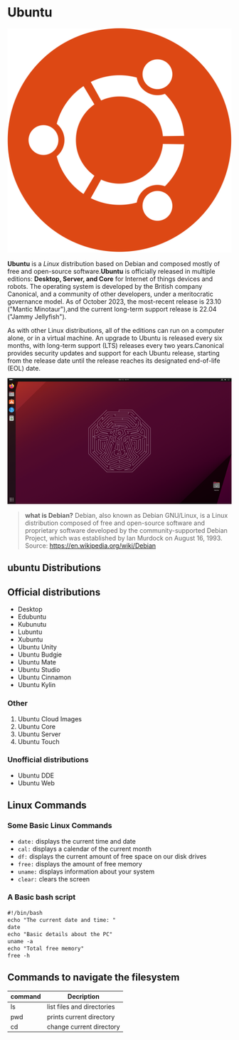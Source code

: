 # Ubuntu

![logo](UbuntuLpgo.png)

**Ubuntu** is a *Linux* distribution based on Debian and composed mostly of free and open-source software.**Ubuntu** is officially released in multiple editions: **Desktop, Server,  and Core**  for Internet of things devices and robots. The operating system is developed by the British company Canonical, and a community of other developers, under a meritocratic governance model. As of October 2023, the most-recent release is 23.10 ("Mantic Minotaur"),and the current long-term support release is 22.04 ("Jammy Jellyfish").

As with other Linux distributions, all of the editions can run on a computer alone, or in a virtual machine. An upgrade to Ubuntu is released every six months, with long-term support (LTS) releases every two years.Canonical provides security updates and support for each Ubuntu release, starting from the release date until the release reaches its designated end-of-life (EOL) date.

![desktop](UbuntuDesktop.png)

> **what is Debian?** Debian, also known as Debian GNU/Linux, is a Linux distribution composed of free and open-source  software and proprietary software developed by the community-supported Debian Project, which was established  by Ian Murdock on August 16, 1993.
 Source: https://en.wikipedia.org/wiki/Debian 
 
 ## ubuntu Distributions
 ## Official distributions
* Desktop
* Edubuntu
* Kubunutu
* Lubuntu
* Xubuntu
* Ubuntu Unity
* Ubuntu Budgie
* Ubuntu Mate
* Ubuntu Studio
* Ubuntu Cinnamon
* Ubuntu Kylin

### Other
1. Ubuntu Cloud Images
2. Ubuntu Core
3. Ubuntu Server
4. Ubuntu Touch

### Unofficial distributions
* Ubuntu DDE
* Ubuntu Web
  
## Linux Commands
### Some Basic Linux Commands
* `date:` displays the current time and date
* `cal:` displays a calendar of the current month
* `df:` displays the current amount of free space on our disk drives
* `free:` displays the amount of free memory
* `uname:` displays information about your system
* `clear:` clears the screen

### A Basic bash script

```
#!/bin/bash
echo "The current date and time: "
date
echo "Basic details about the PC"
uname -a
echo "Total free memory"
free -h
```

## Commands to navigate the filesystem

| command| Decription                   |
|--------|------------------------------|
| ls     | list files and directories   |
| pwd    | prints current directory     |
| cd     | change current directory     |
